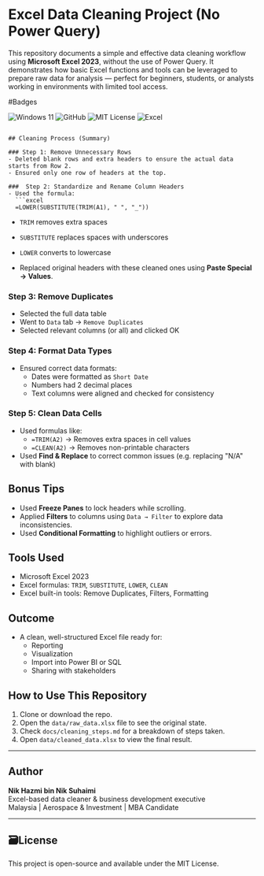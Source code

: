 
# Excel Data Cleaning Project (No Power Query) 

This repository documents a simple and effective data cleaning workflow using **Microsoft Excel 2023**, without the use of Power Query. 
It demonstrates how basic Excel functions and tools can be leveraged to prepare raw data for analysis — perfect for beginners, students, or analysts working in environments with limited tool access.

#Badges

![Windows 11](https://img.shields.io/badge/Windows%2011-%230079d5.svg?style=for-the-badge&logo=Windows%2011&logoColor=white)
![GitHub](https://img.shields.io/badge/github-%23121011.svg?style=for-the-badge&logo=github&logoColor=white)
![MIT License](https://img.shields.io/badge/License-MIT-%23007B5E.svg?style=for-the-badge&logo=MIT&logoColor=white)
![Excel](https://img.shields.io/badge/Excel-%23000000.svg?style=for-the-badge&logo=Microsoft%20Excel&logoColor=white)
```

## Cleaning Process (Summary)

### Step 1: Remove Unnecessary Rows
- Deleted blank rows and extra headers to ensure the actual data starts from Row 2.
- Ensured only one row of headers at the top.

###  Step 2: Standardize and Rename Column Headers
- Used the formula:  
  ```excel
  =LOWER(SUBSTITUTE(TRIM(A1), " ", "_"))
  ```
  - `TRIM` removes extra spaces
  - `SUBSTITUTE` replaces spaces with underscores
  - `LOWER` converts to lowercase

- Replaced original headers with these cleaned ones using **Paste Special → Values**.

### Step 3: Remove Duplicates
- Selected the full data table
- Went to `Data` tab → `Remove Duplicates`
- Selected relevant columns (or all) and clicked OK

### Step 4: Format Data Types
- Ensured correct data formats:
  - Dates were formatted as `Short Date`
  - Numbers had 2 decimal places
  - Text columns were aligned and checked for consistency

### Step 5: Clean Data Cells
- Used formulas like:
  - `=TRIM(A2)` → Removes extra spaces in cell values
  - `=CLEAN(A2)` → Removes non-printable characters
- Used **Find & Replace** to correct common issues (e.g. replacing "N/A" with blank)

## Bonus Tips

- Used **Freeze Panes** to lock headers while scrolling.
- Applied **Filters** to columns using `Data → Filter` to explore data inconsistencies.
- Used **Conditional Formatting** to highlight outliers or errors.

## Tools Used

- Microsoft Excel 2023
- Excel formulas: `TRIM`, `SUBSTITUTE`, `LOWER`, `CLEAN`
- Excel built-in tools: Remove Duplicates, Filters, Formatting

## Outcome

- A clean, well-structured Excel file ready for:
  - Reporting
  - Visualization
  - Import into Power BI or SQL
  - Sharing with stakeholders

## How to Use This Repository

1. Clone or download the repo.
2. Open the `data/raw_data.xlsx` file to see the original state.
3. Check `docs/cleaning_steps.md` for a breakdown of steps taken.
4. Open `data/cleaned_data.xlsx` to view the final result.

---

## Author

**Nik Hazmi bin Nik Suhaimi**  
Excel-based data cleaner & business development executive  
Malaysia |  Aerospace & Investment | MBA Candidate

---

## 🗃License

This project is open-source and available under the MIT License.
